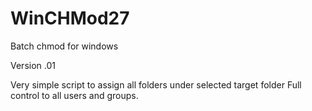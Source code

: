 WinCHMod27
==========

Batch chmod for windows


Version .01 

Very simple script to assign all folders under selected target folder Full control to all users and groups.
